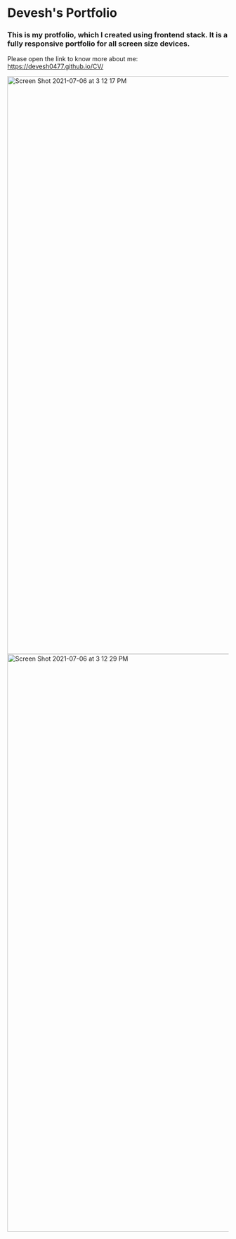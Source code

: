 # Devesh's Portfolio 

### This is my protfolio, which I created using frontend stack. It is a fully responsive portfolio for all screen size devices.
Please open the link to know more about me: https://devesh0477.github.io/CV/

<img width="1314" alt="Screen Shot 2021-07-06 at 3 12 17 PM" src="https://user-images.githubusercontent.com/55842034/124654691-dbc6b880-de6c-11eb-80bd-f7ed64c2b9fa.png">
<img width="1314" alt="Screen Shot 2021-07-06 at 3 12 29 PM" src="https://user-images.githubusercontent.com/55842034/124654703-e08b6c80-de6c-11eb-9a75-8ec5063f6307.png">
